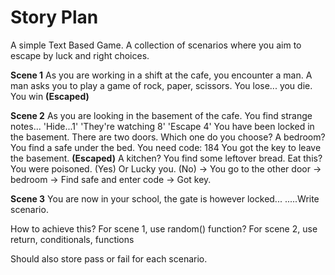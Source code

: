 # Story Plan

A simple Text Based Game. A collection of scenarios where you aim to escape by luck and right choices.

**Scene 1**
As you are working in a shift at the cafe, you encounter a man. A man asks you to play a game of rock, paper, scissors.
You lose... you die.
You win **(Escaped)**

**Scene 2**
As you are looking in the basement of the cafe. You find strange notes...
'Hide...1'
'They're watching 8'
'Escape 4'
You have been locked in the basement. There are two doors. Which one do you choose?
A bedroom?
  You find a safe under the bed. You need code: 184
  You got the key to leave the basement. **(Escaped)**
A kitchen?
  You find some leftover bread. Eat this?
     You were poisoned. (Yes)
     Or
     Lucky you. (No) -> You go to the other door -> bedroom -> Find safe and enter code -> Got key.

**Scene 3**
You are now in your school, the gate is however locked...
.....Write scenario.

How to achieve this?
For scene 1, use random() function?
For scene 2, use return, conditionals, functions

Should also store pass or fail for each scenario.



